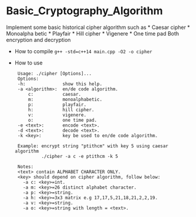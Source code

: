 # Basic_Cryptography_Algorithm
Implement some basic historical cipher algorithm such as
    * Caesar cipher
    * Monoalpha betic
    * Playfair
    * Hill cipher
    * Vigenere 
    * One time pad
Both encryption and decryption

*  How to compile
    ```g++ -std=c++14 main.cpp -O2 -o cipher```

*  How to use
    ```
     Usage: ./cipher [Options]...
     Options:
     -h:              show this help.
     -a <algorithm>:  en/de code algorithm.
         c:           caesar.
         m:           monoalphabetic.
         p:           playfair.
         h:           hill cipher.
         v:           vigenere.
         o:           one time pad.
     -e <text>:       encode <text>.
     -d <text>:       decode <text>.
     -k <key>:        key be used to en/de code algorithm.
     
     Example: encrypt string "ptithcm" with key 5 using caesar algorithm
              ./cipher -a c -e ptithcm -k 5
     
     Notes: 
     <text> contain ALPHABET CHARACTER ONLY.
     <key> should depend on cipher algorithm, follow below:
       -a c: <key>=int.
       -a m: <key>=26 distinct alphabet character.
       -a p: <key>=string.
       -a h: <key>=3x3 matrix e.g 17,17,5,21,18,21,2,2,19.
       -a v: <key>=string.
       -a o: <key>=string with length = <text>.
    ```
